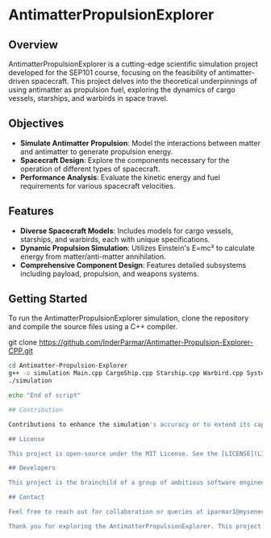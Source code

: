 # AntimatterPropulsionExplorer

## Overview
AntimatterPropulsionExplorer is a cutting-edge scientific simulation project developed for the SEP101 course, focusing on the feasibility of antimatter-driven spacecraft. This project delves into the theoretical underpinnings of using antimatter as propulsion fuel, exploring the dynamics of cargo vessels, starships, and warbirds in space travel.

## Objectives
- **Simulate Antimatter Propulsion**: Model the interactions between matter and antimatter to generate propulsion energy.
- **Spacecraft Design**: Explore the components necessary for the operation of different types of spacecraft.
- **Performance Analysis**: Evaluate the kinetic energy and fuel requirements for various spacecraft velocities.

## Features
- **Diverse Spacecraft Models**: Includes models for cargo vessels, starships, and warbirds, each with unique specifications.
- **Dynamic Propulsion Simulation**: Utilizes Einstein's E=mc² to calculate energy from matter/anti-matter annihilation.
- **Comprehensive Component Design**: Features detailed subsystems including payload, propulsion, and weapons systems.

## Getting Started
To run the AntimatterPropulsionExplorer simulation, clone the repository and compile the source files using a C++ compiler.


git clone https://github.com/InderParmar/Antimatter-Propulsion-Explorer-CPP.git
```bash
cd Antimatter-Propulsion-Explorer
g++ -o simulation Main.cpp CargoShip.cpp Starship.cpp Warbird.cpp Systems.cpp
./simulation

echo "End of script"

## Contribution

Contributions to enhance the simulation's accuracy or to extend its capabilities are welcome. Please fork the repository and submit your pull requests for review.

## License

This project is open-source under the MIT License. See the [LICENSE](LICENSE.md) file for more details.

## Developers

This project is the brainchild of a group of ambitious software engineering students, aiming to bridge the gap between theoretical physics and practical spacecraft engineering.

## Contact

Feel free to reach out for collaboration or queries at iparmar1@myseneca.ca   .

Thank you for exploring the AntimatterPropulsionExplorer. This project represents our commitment to pushing the boundaries of space travel and propulsion technology.
